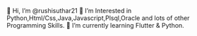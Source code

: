 👋 Hi, I’m @rushisuthar21
👀 I’m Interested in Python,Html/Css,Java,Javascript,Plsql,Oracle and lots of other Programming Skills.
🌱 I’m currently learning Flutter & Python.
